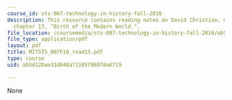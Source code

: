 ```yaml
---
course_id: sts-007-technology-in-history-fall-2010
description: This resource contains reading notes on David Christian, maps of time,
  chapter 13, "Birth of the Modern World.".
file_location: /coursemedia/sts-007-technology-in-history-fall-2010/ab5d12bae31d048a71105f908f8a6719_MITSTS_007F10_read15.pdf
file_type: application/pdf
layout: pdf
title: MITSTS_007F10_read15.pdf
type: course
uid: ab5d12bae31d048a71105f908f8a6719

---
```

None
